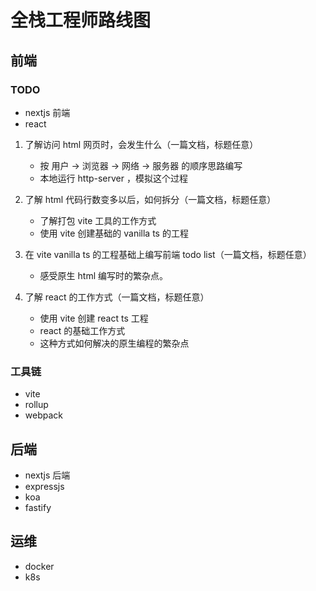 # 全栈工程师路线图

## 前端


### TODO

- nextjs 前端
- react

1. 了解访问 html 网页时，会发生什么（一篇文档，标题任意）
    - 按 用户 -> 浏览器 -> 网络 -> 服务器 的顺序思路编写
    - 本地运行 http-server ，模拟这个过程

2. 了解 html 代码行数变多以后，如何拆分（一篇文档，标题任意）
    - 了解打包 vite 工具的工作方式
    - 使用 vite 创建基础的 vanilla ts 的工程
    
3. 在 vite vanilla ts 的工程基础上编写前端 todo list（一篇文档，标题任意）
    - 感受原生 html 编写时的繁杂点。

4. 了解 react 的工作方式（一篇文档，标题任意）
    - 使用 vite 创建 react ts 工程
    - react 的基础工作方式
    - 这种方式如何解决的原生编程的繁杂点

### 工具链

- vite
- rollup
- webpack

## 后端

- nextjs 后端
- expressjs
- koa
- fastify

## 运维

- docker
- k8s
